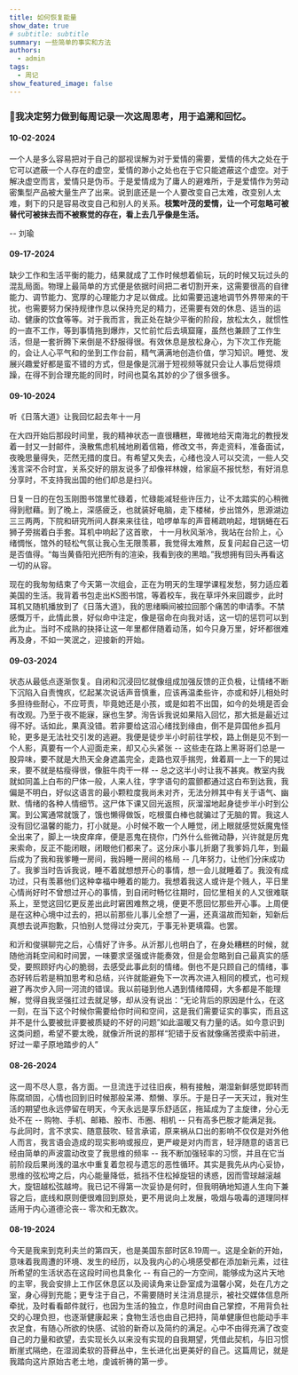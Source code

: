 ```yaml
---
title: 如何恢复能量
show_date: true
# subtitle: subtitle
summary: 一些简单的事实和方法
authors:
  - admin
tags:
  - 周记
show_featured_image: false 
---
```

### 👋我决定努力做到每周记录一次这周思考，用于追溯和回忆。

#### 10-02-2024

一个人是多么容易把对于自己的鄙视误解为对于爱情的需要，爱情的伟大之处在于它可以遮蔽一个人存在的虚空，爱情的渺小之处也在于它只能遮蔽这个虚空。对于解决虚空而言，爱情只是伪币。于是爱情成为了庸人的避难所，于是爱情作为劳动密集型产品被大量生产了出来。说到底还是一个人要改变自己太难，改变别人太难，剩下的只是容易改变自己和别人的关系。**枝繁叶茂的爱情，让一个可忽略可被替代可被抹去而不被察觉的存在，看上去几乎像是生活。**  

-- 刘瑜
#### 09-17-2024
缺少工作和生活平衡的能力，结果就成了工作时候想着偷玩，玩的时候又玩过头的混乱局面。物理上最简单的方式便是依据时间把二者切割开来，这需要很高的自律能力、调节能力、宽厚的心理能力才足以做成。比如需要迅速地调节外界带来的干扰，也需要努力保持规律作息以保持充足的精力，还需要有效的休息、适当的运动、健康的饮食等等。对于我而言，我正处在缺少平衡的阶段，放松太久，就惯性的一直不工作，等到事情拖到爆炸，又忙前忙后去填窟窿，虽然也兼顾了工作生活，但是一套折腾下来倒是不舒服得很。有效休息是放松身心，为下次工作充能的，会让人心平气和的坐到工作台前，精气满满地创造价值，学习知识。睡觉、发展兴趣爱好都是蛮不错的方式，但是像是沉溺于短视频等就只会让人事后觉得烦躁，在得不到合理充能的同时，时间也莫名其妙的少了很多很多。
#### 09-10-2024
听《日落大道》让我回忆起去年十一月
	
在大四开始后那段时间里，我的精神状态一直很糟糕，卑微地给天南海北的教授发着一封又一封邮件，涣散焦虑机械地刷着信箱，修改文书，奔走资料，准备面试，夜晚思量得失，茫然无措的度日。有希望又失去，心绪也没人可以交流，一些人交浅言深不合时宜，关系交好的朋友说多了却像祥林嫂，给家庭不报忧愁，有好消息分享时，不支持我出国的他们却总是扫兴。
	
日复一日的在包玉刚图书馆里忙碌着，忙碌能减轻些许压力，让不太踏实的心稍微得到慰藉。到了晚上，深感疲乏，也就装好电脑，走下楼梯，步出馆外，思源湖边三三两两，下院和研究所间人群来来往往，哈啰单车的声音稀疏响起，坩锅蜷在石狮子旁揣着白手套。耳机中响起了这首歌， 十一月秋风渐冷，我站在台阶上，心绪惆怅，馆外的轻松气氛让我心生无限羡慕，我觉得太难熬，反复问起自己这一切是否值得。“每当黄昏阳光把所有的渲染，我看到夜的黑暗。”我想拥有回头再看这一切的从容。
	
现在的我匆匆结束了今天第一次组会，正在为明天的生理学课程发愁，努力适应着美国的生活。我背着书包走出KS图书馆，等着校车，我在草坪外来回踱步，此时耳机又随机播放到了《日落大道》，我的思绪瞬间被拉回那个痛苦的申请季。不禁感慨万千，此情此景，好似命中注定，像是宿命在向我对话，这一切的惩罚可以到此为止。当时不成熟的抉择让这一年里都伴随着动荡，如今只身万里，好坏都很难再及身，不如一笑泯之，迎接新的开始。

#### 09-03-2024
状态从最低点逐渐恢复。自闭和沉浸回忆就像组成加强反馈的正负极，让情绪不断下沉陷入自责愧疚，忆起某次说话声音慎重，应该再温柔些许，亦或和妤儿相处时多担待些耐心，不应苛责，毕竟她还是小孩，或是如若不出国，如今的处境是否会有改观。乃至于夜不能寐，寐也生梦。洵告诉我说如果陷入回忆，那大抵是最近过得不好。话如此，果真没错。若非要给这沼心绪找到缘由，倒不是异国他乡孤月轮，更多是无法社交引发的逃避。我便是徒步半小时前往学校，路上倒是见不到一个人影，真要有一个人迎面走来，却又心头紧张 -- 这些走在路上黑哥哥们总是一股异味，要不就是大热天全身遮盖完全，走路也双手揣兜，耸着肩一上一下的晃过来，要不就是枯瘦得很，像脏牛肉干一样 -- 总之这半小时让我不甚爽。教室内我就如同盖上白布的尸体一般，人来人往，字字语句的震颤都通过这白布到达我，我偏是不明白，好似这语言的最小颗粒度我尚未对齐，无法分辨其中有关于语气、幽默、情绪的各种人情细节。这尸体下课又回光返照，灰溜溜地起身徒步半小时到公寓。到公寓通常就饿了，饿也懒得做饭，吃根蛋白棒也就骗过了无脑的胃。我这人没有回忆温馨的能力，打小就是。小时候不敢一个人睡觉，闭上眼就感觉妖魔鬼怪全出来了，脚上一块皮痒痒，便是恶鬼在挠你，门外什么些微动静，兴许就是厉鬼来索命，反正不能闭眼，闭眼他们都来了。这分床小事儿折磨了我爹妈几年，到最后成为了我和我爹睡一房间，我妈睡一房间的格局 -- 几年努力，让他们分床成功了。我爹当时告诉我说，睡不着就想想开心的事情，想一会儿就睡着了。我没有成功过，只有羡慕他们这种幸福中睡着的能力。我想着我这人或许是个贱人，平日里心情尚好时不曾想过开心的事情，到自闭时畅忆往期时，回忆里相关的人又很难联系上，至觉这回忆更反差出此时窘困难熬之境，便更不愿回忆那些开心事。上周便是在这种心境中过去的，把以前那些儿事儿全想了一遍，还真温故而知新，知新后真想去说声抱歉，只怕别人觉得过分突兀，于事无补更填霜。也罢。


和沂和俊骐聊完之后，心情好了许多。从沂那儿也明白了，在身处糟糕的时候，就随他消耗空间和时间罢，一味要求坚强或许能奏效，但是会忽略到自己最真实的感受，要照顾好内心的脆弱，去感受此事此刻的情绪。倒也不是只顾自己的情绪，事态好转后若是稍加思考和总结，兴许就能避免下一次再次进入相同的模式，也可规避了再次步入同一河流的错误。我以前碰到他人遇到情绪障碍，大多都是不能理解，觉得自我坚强扛过去就足够，却从没有说出：“无论背后的原因是什么，在这一刻，在当下这个时候你需要给你时间和空间，这是我们需要证实的事实，而且这并不是什么要被批评要被质疑的不好的问题”如此温暖又有力量的话。如今意识到这类问题，希望不要太晚，就像沂所说的那样“犯错于反省就像痛苦摸索中前进，好过一辈子原地踏步的人”
#### 08-26-2024
这一周不尽人意，各方面。一旦流连于过往旧疾，稍有接触，潮湿新鲜感觉即转而陈腐顽固，心情也回到旧时候那般呆滞、颓懒、享乐。于是日子一天天过，我对生活的期望也永远停留在明天，今天永远是享乐舒适区，拖延成为了主旋律，分心无处不在 -- 购物、手机、邮箱、股市、币圈、相机 -- 只有高多巴胺才能满足我。 与此同时，言不求实、随意鼓吹、轻言承诺，原来祸从口出的影响不仅仅是对外他人而言，我言语会造成的现实影响或报应，更严峻是对内而言，轻浮随意的语言已经由简单的声波震动改变了我思维的频率 -- 我不断加强轻率的习惯，并且在它当前阶段后果尚浅的温水中重复着忽视与遗忘的恶性循环。其实是我先从内心妥协，思维的弦松垮之后，内心能量降低，抵挡不住松掉旋钮的诱惑，因而雪球越滚越大，旋钮越松弦越垮。我已记不得第一次妥协是何时，但我明确地知道人生向下兼容之后，底线和原则便很难回到原处，更不用说向上发展，吸烟与吸毒的道理同样适用于内心道德沦丧-- 零次和无数次。
#### 08-19-2024
今天是我来到克利夫兰的第四天，也是美国东部时区8.19周一。这是全新的开始，意味着我周遭的环境、发生的经历，以及我内心的心境感受都在添加新元素，过往所希望的生活状态在这段时间也具象化 -- 有自己的一方空间，能够成为这片天地的主宰，我会安排上工作区休息区以及阅读角来让卧室成为温馨小窝，处在几方之室，身心得到充能；更专注于自己，不需要随时关注消息提示，被社交媒体信息所牵扰，及时看看邮件就行，也因为生活的独立，作息时间由自己掌控，不用背负社交的心理负担，也逐渐健康起来；食物生活也由自己把持，简单健康但也能动手丰衣足食，有随心所欲的快感、试验的新奇以及简约的满足。心中不由得充满了改变自己的力量和欲望，去实现长久以来没有实现的自我期望，凭借此契机，与旧习惯断崖式隔绝，在湿润柔软的苔藓丛中，生长进化出更美好的自己。这篇周记，就是我踏向这片原始古老土地，虔诚祈祷的第一步。



  